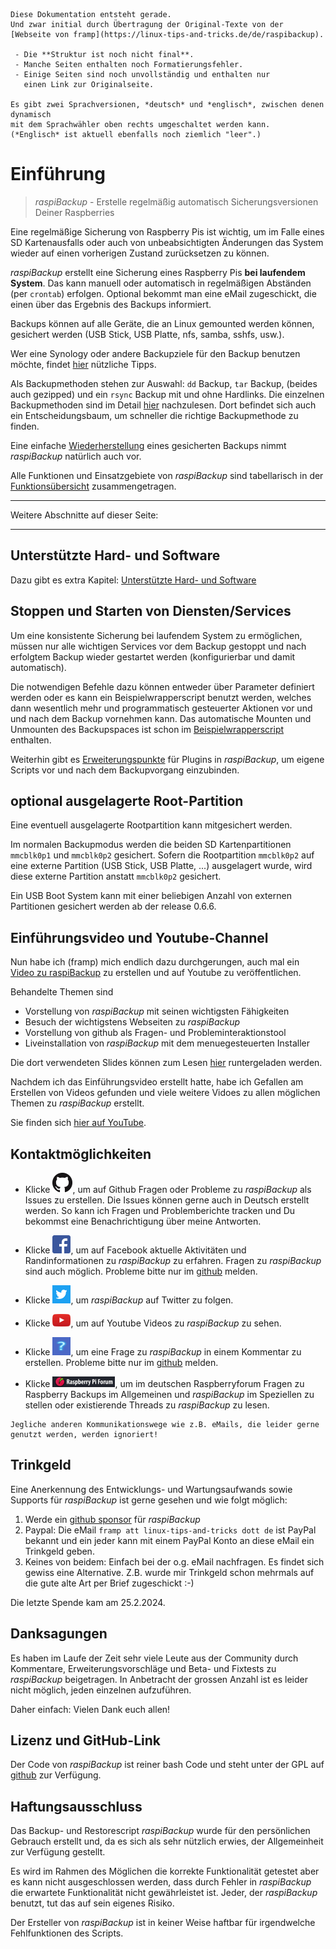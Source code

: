 ``` admonish info title="Work in progress - In Arbeit"
Diese Dokumentation entsteht gerade.
Und zwar initial durch Übertragung der Original-Texte von der [Webseite von framp](https://linux-tips-and-tricks.de/de/raspibackup).

 - Die **Struktur ist noch nicht final**.
 - Manche Seiten enthalten noch Formatierungsfehler.
 - Einige Seiten sind noch unvollständig und enthalten nur
   einen Link zur Originalseite.

Es gibt zwei Sprachversionen, *deutsch* und *englisch*, zwischen denen dynamisch
mit dem Sprachwähler oben rechts umgeschaltet werden kann.
(*Englisch* ist aktuell ebenfalls noch ziemlich "leer".)
```


# Einführung

> *raspiBackup* - Erstelle regelmäßig automatisch Sicherungsversionen Deiner Raspberries

Eine regelmäßige Sicherung von Raspberry Pis ist wichtig, um im Falle eines
SD Kartenausfalls oder auch von unbeabsichtigten Änderungen das System wieder
auf einen vorherigen Zustand zurücksetzen zu können.

*raspiBackup* erstellt eine Sicherung eines Raspberry Pis **bei laufendem System**.
Das kann manuell oder automatisch in regelmäßigen Abständen (per `crontab`) erfolgen.
Optional bekommt man eine eMail zugeschickt, die einen über das
Ergebnis des Backups informiert.

Backups können auf alle Geräte, die an Linux gemounted werden können, gesichert
werden (USB Stick, USB Platte, nfs, samba, sshfs, usw.).

Wer eine Synology oder andere Backupziele für den Backup benutzen möchte,
findet [hier](more-backupspaces.md) nützliche Tipps.

Als Backupmethoden stehen zur Auswahl: `dd` Backup, `tar` Backup, (beides auch
gezipped) und ein `rsync` Backup mit und ohne Hardlinks.
Die einzelnen Backupmethoden sind im Detail [hier](backuptypes.md) nachzulesen.
Dort befindet sich auch ein Entscheidungsbaum, um schneller die richtige Backupmethode zu finden.

Eine einfache [Wiederherstellung](restore.md) eines gesicherten Backups nimmt *raspiBackup*
natürlich auch vor.

Alle Funktionen und Einsatzgebiete von *raspiBackup* sind tabellarisch in der
[Funktionsübersicht](function-overview.md) zusammengetragen.

---

Weitere Abschnitte auf dieser Seite:

<!-- toc -->

---

## Unterstützte Hard- und Software

Dazu gibt es extra Kapitel: [Unterstützte Hard- und Software](supported-hardware-and-software.md)

## Stoppen und Starten von Diensten/Services

Um eine konsistente Sicherung bei laufendem System zu ermöglichen, müssen
nur alle wichtigen Services vor dem Backup gestoppt und nach erfolgtem
Backup wieder gestartet werden (konfigurierbar und damit automatisch).

Die notwendigen Befehle dazu können entweder über Parameter definiert werden oder
es kann ein Beispielwrapperscript benutzt werden, welches dann wesentlich mehr
und programmatisch gesteuerter Aktionen vor und und nach dem Backup vornehmen
kann. Das automatische Mounten und Unmounten des Backupspaces ist schon im
[Beispielwrapperscript](https://github.com/framps/raspiBackup/blob/master/helper/raspiBackupWrapper.sh) enthalten.

Weiterhin gibt es [Erweiterungspunkte](hooks-for-own-scripts.md) für Plugins in *raspiBackup*,
um eigene Scripts vor und nach dem Backupvorgang einzubinden.


## optional ausgelagerte Root-Partition

Eine eventuell ausgelagerte Rootpartition kann mitgesichert werden.

Im normalen Backupmodus werden die beiden SD Kartenpartitionen `mmcblk0p1`
und `mmcblk0p2` gesichert. Sofern die Rootpartition `mmcblk0p2` auf eine externe
Partition (USB Stick, USB Platte, ...) ausgelagert wurde, wird diese externe
Partition anstatt `mmcblk0p2` gesichert.

Ein USB Boot System kann mit einer beliebigen Anzahl von externen Partitionen
gesichert werden ab der release 0.6.6.

## Einführungsvideo und Youtube-Channel

Nun habe ich (framp) mich endlich dazu durchgerungen, auch mal ein
[Video zu raspiBackup](https://youtu.be/PuK_FNK674s) zu erstellen und auf Youtube zu veröffentlichen.

Behandelte Themen sind

  * Vorstellung von *raspiBackup* mit seinen wichtigsten Fähigkeiten
  * Besuch der wichtigstens Webseiten zu *raspiBackup*
  * Vorstellung von github als Fragen- und Probleminteraktionstool
  * Liveinstallation von *raspiBackup* mit dem menuegesteuerten Installer

Die dort verwendeten Slides können zum Lesen [hier](https://www.linux-tips-and-tricks.de/de/downloads/raspibackup-de-pdf/download) runtergeladen werden.

Nachdem ich das Einführungsvideo erstellt hatte, habe ich Gefallen am Erstellen von Videos gefunden
und viele weitere Vidoes zu allen möglichen Themen zu *raspiBackup* erstellt.

Sie finden sich [hier auf YouTube](https://www.youtube.com/@raspiBackup).

[.status]: todo "Check [Alter Link auf YouTube](https://www.youtube.com/watch?v=VP5N_cDrUNU)"



## Kontaktmöglichkeiten

* Klicke [![Github](images/icons/GitHub-Mark-32px.png)](https://github.com/framps/raspiBackup/issues),
  um auf Github Fragen oder Probleme zu *raspiBackup* als Issues zu erstellen.
  Die Issues können gerne auch in Deutsch erstellt werden.
  So kann ich Fragen und Problemberichte tracken und Du bekommst eine Benachrichtigung über meine Antworten.

* Klicke [![Facebook](images/icons/FB-f-Logo__blue_29.png)](https://www.facebook.com/raspiBackup/),
  um auf Facebook aktuelle Aktivitäten und Randinformationen zu *raspiBackup* zu erfahren.
  Fragen zu *raspiBackup* sind auch möglich. Probleme bitte nur im [github](https://github.com/framps/raspiBackup/issues) melden.

* Klicke [![Twitter](images/icons/Twitter-f-Logo__blue_29.png)](https://www.twitter.com/linuxframp),
  um *raspiBackup* auf Twitter zu folgen.

* Klicke [![Youtube](images/icons/Youtube.png)](https://www.youtube.com/channel/UCnFHtfMXVpWy6mzMazqyINg),
  um auf Youtube Videos zu *raspiBackup* zu sehen.

* Klicke [![Kommentar](images/icons/Question_29.png)](https://linux-tips-and-tricks.de/de/raspibackup#Comments),
  um eine Frage zu *raspiBackup* in einem Kommentar zu erstellen. Probleme bitte nur im [github](https://github.com/framps/raspiBackup/issues) melden.

* Klicke [![RaspberryForum](images/icons/RaspberryForumSmall.png)](https://forum-raspberrypi.de/forum/board/153-backup/),
  um im deutschen Raspberryforum Fragen zu Raspberry Backups im Allgemeinen und *raspiBackup* im Speziellen zu stellen oder
  existierende Threads zu *raspiBackup* zu lesen.

``` admonish info title="Hinweis"
Jegliche anderen Kommunikationswege wie z.B. eMails, die leider gerne genutzt werden, werden ignoriert!
```

## Trinkgeld

Eine Anerkennung des Entwicklungs- und Wartungsaufwands sowie Supports für
*raspiBackup* ist gerne gesehen und wie folgt möglich:

1. Werde ein [github sponsor](https://github.com/sponsors/framps) für *raspiBackup*
2. Paypal: Die eMail `framp att linux-tips-and-tricks dott de` ist PayPal bekannt
   und ein jeder kann mit einem PayPal Konto an diese eMail ein Trinkgeld geben.
3. Keines von beidem: Einfach bei der o.g. eMail nachfragen. Es findet sich
   gewiss eine Alternative. Z.B. wurde mir Trinkgeld schon mehrmals auf die
   gute alte Art per Brief zugeschickt :-)

Die letzte Spende kam am 25.2.2024.


## Danksagungen

Es haben im Laufe der Zeit sehr viele Leute aus der Community durch Kommentare,
Erweiterungsvorschläge und Beta- und Fixtests zu *raspiBackup* beigetragen.
In Anbetracht der grossen Anzahl ist es leider nicht möglich, jeden einzelnen aufzuführen.

Daher einfach: Vielen Dank euch allen!


## Lizenz und GitHub-Link

Der Code von *raspiBackup* ist reiner bash Code und steht unter der GPL auf [github](https://github.com/framps/raspiBackup) zur Verfügung.


## Haftungsausschluss

Das Backup- und Restorescript *raspiBackup* wurde für den persönlichen Gebrauch
erstellt und, da es sich als sehr nützlich erwies, der Allgemeinheit zur
Verfügung gestellt.

Es wird im Rahmen des Möglichen die korrekte Funktionalität getestet
aber es kann nicht ausgeschlossen werden, dass durch Fehler in
*raspiBackup* die erwartete Funktionalität nicht gewährleistet ist.
Jeder, der *raspiBackup* benutzt, tut das auf sein eigenes Risiko.

Der Ersteller von *raspiBackup* ist in keiner Weise haftbar für
irgendwelche Fehlfunktionen des Scripts.


[.status]: todo "update or delete last donation info?"
[.source]: https://www.linux-tips-and-tricks.de/de/raspibackup
[.source]: https://www.linux-tips-and-tricks.de/en/backup
[.source]: https://linux-tips-and-tricks.de/de/trinkgeld

